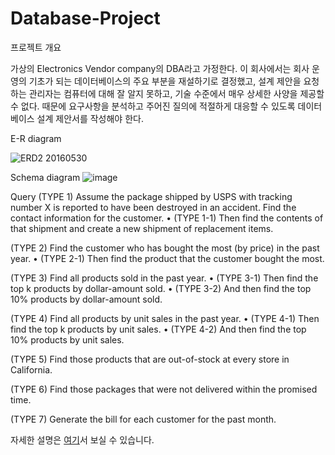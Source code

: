 # Database-Project

프로젝트 개요

가상의 Electronics Vendor company의 DBA라고 가정한다. 이 회사에서는 회사 운영의 기초가 되는 데이터베이스의 주요 부분을 재설하기로 결정했고, 설계 제안을 요청하는 관리자는 컴퓨터에 대해 잘 알지 못하고, 기술 수준에서 매우 상세한 사양을 제공할 수 없다. 때문에 요구사항을 분석하고 주어진 질의에 적절하게 대응할 수 있도록 데이터베이스 설계 제안서를 작성해야 한다.

E-R diagram

![ERD2 20160530](https://user-images.githubusercontent.com/53611554/193031107-56e35e31-2c7d-41a2-b007-d57a808aafb7.png)

Schema diagram
![image](https://user-images.githubusercontent.com/53611554/193028739-7eb70965-b15a-48dc-a782-2689093d0267.png)

Query
(TYPE 1) Assume the package shipped by USPS with tracking number X is reported to have been destroyed in an accident. Find the contact information for the customer.
• (TYPE 1-1) Then find the contents of that shipment and create a new shipment of replacement items.

(TYPE 2) Find the customer who has bought the most (by price) in the past year.
• (TYPE 2-1) Then find the product that the customer bought the most.

(TYPE 3) Find all products sold in the past year.
• (TYPE 3-1) Then find the top k products by dollar-amount sold.
• (TYPE 3-2) And then find the top 10% products by dollar-amount sold.

(TYPE 4) Find all products by unit sales in the past year.
• (TYPE 4-1) Then find the top k products by unit sales.
• (TYPE 4-2) And then find the top 10% products by unit sales.

(TYPE 5) Find those products that are out-of-stock at every store in California.

(TYPE 6) Find those packages that were not delivered within the promised time.

(TYPE 7) Generate the bill for each customer for the past month.

자세한 설명은 [여기](https://github.com/park-sy/Database-Project/blob/main/db_p2/%5Bproject2%5D20160530.pdf)서 보실 수 있습니다.


